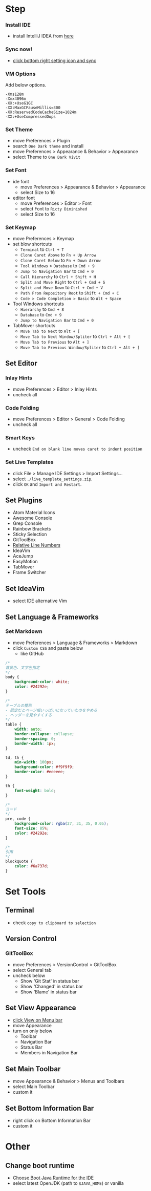 <!-- START doctoc -->
<!-- END doctoc -->

# Step

### Install IDE

- install IntelliJ IDEA from [here](https://www.jetbrains.com/idea/download/#section=mac)

### Sync now!

- [click bottom right setting icon and sync](https://pleiades.io/help/idea/sharing-your-ide-settings.html#IDE_settings_sync)

### VM Options

Add below options.

```
-Xms128m
-Xmx4096m
-XX:+UseG1GC
-XX:MaxGCPauseMillis=300
-XX:ReservedCodeCacheSize=1024m
-XX:+UseCompressedOops
```

### Set Theme

- move Preferences > Plugin
- search `One Dark theme` and install
- move Preferences > Appearance & Behavior > Appearance
- select Theme to `One Dark Vivit`

### Set Font

- ide font
    - move Preferences > Appearance & Behavior > Appearance
    - select Size to 16
- editor font
    - move Preferences > Editor > Font
    - select Font to `Ricty Diminished`
    - select Size to 16

### Set Keymap

- move Preferences > Keymap
- set blow shortcuts
    - `Terminal` to `Ctrl + T`
    - `Clone Caret Above` to `Fn + Up Arrow`
    - `Clone Caret Below` to `Fn + Down Arrow`
    - `Tool Windows` > `Database` to `Cmd + 9`
    - `Jump to Navigation Bar` to `Cmd + 0`
    - `Call Hierarchy` to `Ctrl + Shift + H`
    - `Split and Move Right` to `Ctrl + Cmd + S`
    - `Split and Move Down` to `Ctrl + Cmd + V`
    - `Path From Repository Root` to `Shift + Cmd + C`
    - `Code > Code Completion > Basic` to `Alt + Space`
- Tool Windows shortcuts
    - `Hierarchy` to `Cmd + 8`
    - `Database` to `Cmd + 9`
    - `Jump to Navigation Bar` to `Cmd + 0`
- TabMover shortcuts
    - `Move Tab to Next` to `Alt + [`
    - `Move Tab to Next Window/Spliter` to `Ctrl + Alt + [`
    - `Move Tab to Previous` to `Alt + ]`
    - `Move Tab to Previous Window/Spliter` to `Ctrl + Alt + ]`

## Set Editor

### Inlay Hints

- move Preferences > Editor > Inlay Hints
- uncheck all

### Code Folding

- move Preferences > Editor > General > Code Folding
- uncheck all

### Smart Keys

- uncheck `End on blank line moves caret to indent position`

### Set Live Templates

- click File > Manage IDE Settings > Import Settings...
- select `./live_template_settings.zip`.
- click `OK` and `Import and Restart`.

## Set Plugins

- Atom Material Icons
- Awesome Console
- Grep Console
- Rainbow Brackets
- Sticky Selection
- GitToolBox
- [Relative Line Numbers](https://plugins.jetbrains.com/plugin/7414-relative-line-numbers)
- IdeaVim
- AceJump
- EasyMotion
- TabMover
- Frame Switcher

## Set IdeaVim

- select IDE alternative Vim

## Set Language & Frameworks

### Set Markdown

- move Preferences > Language & Frameworks > Markdown
- click `Custom CSS` and paste below
    - like GitHub

```css
/*
背景色、文字色指定
*/
body {
    background-color: white;
    color: #24292e;
}

/*
テーブルの整形 
- 既定だとページ幅いっぱいになっていたのをやめる
- ヘッダーを見やすくする
*/
table {
    width: auto;
    border-collapse: collapse;
    border-spacing: 0;
    border-width: 1px;
}

td, th {
    min-width: 100px;
    background-color: #f9f9f9;
    border-color: #eeeeee;
}

th {
    font-weight: bold;
}

/*
コード
*/
pre, code {
    background-color: rgba(27, 31, 35, 0.05);
    font-size: 85%;
    color: #24292e;
}

/*
引用
*/
blockquote {
    color: #6a737d;
}
```

# Set Tools

## Terminal

- check `copy to clipboard to selection`

## Version Control

### GitToolBox

- move Preferences > VersionControl > GitToolBox
- select General tab
- uncheck below
  - Show 'Git Stat' in status bar
  - Show 'Changed' in status bar
  - Show 'Blame' in status bar

## Set View Appearance

- [click View on Menu bar](https://pleiades.io/help/idea/customize-actions-menus-and-toolbars.html#show-hide)
- move Appearance
- turn on only below
    - Toolbar
    - Navigation Bar
    - Status Bar
    - Members in Navigation Bar

## Set Main Toolbar

- move Appearance & Behavior > Menus and Toolbars
- select Main Toolbar
- custom it

## Set Bottom Information Bar

- right click on Bottom Information Bar
- custom it

# Other

## Change boot runtime

- [Choose Boot Java Runtime for the IDE](https://www.jetbrains.com/help/idea/switching-boot-jdk.html#switch-jdk)
- select latest OpenJDK (path to `$JAVA_HOME`) or vanilla

